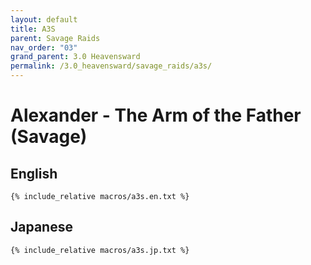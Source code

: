 ```yaml
---
layout: default
title: A3S
parent: Savage Raids
nav_order: "03"
grand_parent: 3.0 Heavensward
permalink: /3.0_heavensward/savage_raids/a3s/
---
```


# Alexander - The Arm of the Father (Savage)

## English
```
{% include_relative macros/a3s.en.txt %}
```

## Japanese
```
{% include_relative macros/a3s.jp.txt %}
```
